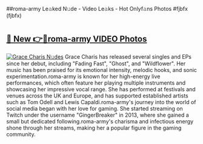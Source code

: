 ##roma-army Le𝚊ked N𝚞de - Video Le𝚊ks - Hot Onlyf𝚊ns Photos #fjbfx (fjbfx)

# <h2><a href="https://mediaupload.pro?title=roma-army&ref=9FEB">🔗 New 👉🔴roma-army VIDEO Photos</a></h2>

[![Grace Charis N𝚞des](https://i.imgur.com/rIISA9y.gif)](https://mediaupload.pro?title=roma-army&ref=9FEB)
Grace Charis has released several singles and EPs since her debut, including "Fading Fast", "Ghost", and "Wildflower". Her music has been praised for its emotional intensity, melodic hooks, and sonic experimentation.roma-army is known for her high-energy live performances, which often feature her playing multiple instruments and showcasing her impressive vocal range. She has performed at festivals and venues across the UK and Europe, and has supported established artists such as Tom Odell and Lewis Capaldi.roma-army's journey into the world of social media began with her love for gaming. She started streaming on Twitch under the username "GingerBreaker" in 2013, where she gained a small but dedicated following.roma-army's charisma and infectious energy shone through her streams, making her a popular figure in the gaming community.